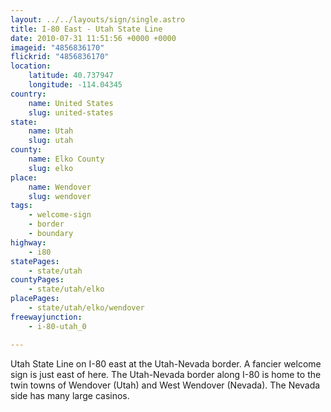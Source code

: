 ```yaml
---
layout: ../../layouts/sign/single.astro
title: I-80 East - Utah State Line
date: 2010-07-31 11:51:56 +0000 +0000
imageid: "4856836170"
flickrid: "4856836170"
location:
    latitude: 40.737947
    longitude: -114.04345
country:
    name: United States
    slug: united-states
state:
    name: Utah
    slug: utah
county:
    name: Elko County
    slug: elko
place:
    name: Wendover
    slug: wendover
tags:
    - welcome-sign
    - border
    - boundary
highway:
    - i80
statePages:
    - state/utah
countyPages:
    - state/utah/elko
placePages:
    - state/utah/elko/wendover
freewayjunction:
    - i-80-utah_0

---
```

Utah State Line on I-80 east at the Utah-Nevada border.  A fancier welcome sign is just east of here.  The Utah-Nevada border along I-80 is home to the twin towns of Wendover (Utah) and West Wendover (Nevada).  The Nevada side has many large casinos.
